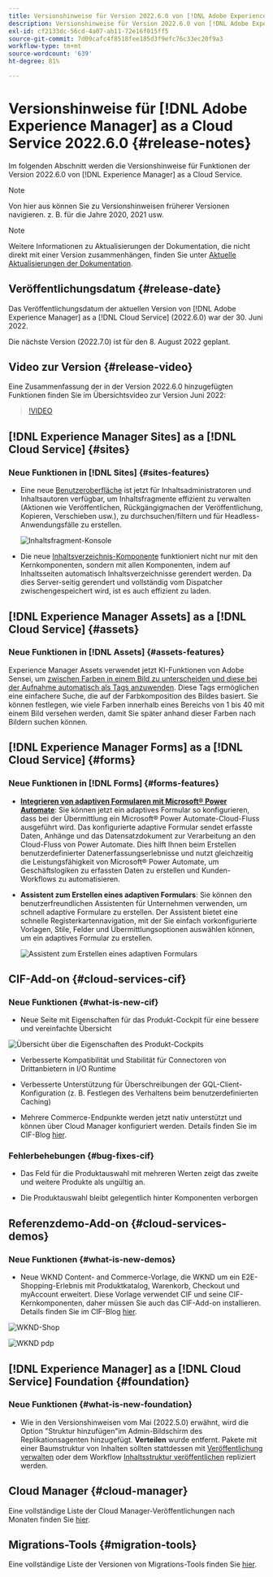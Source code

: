 ```yaml
---
title: Versionshinweise für Version 2022.6.0 von [!DNL Adobe Experience Manager] as a Cloud Service.
description: Versionshinweise für Version 2022.6.0 von [!DNL Adobe Experience Manager] as a Cloud Service.
exl-id: cf2133dc-56cd-4a07-ab11-72e16f015ff5
source-git-commit: 7d09cafc4f8518fee185d3f9efc76c33ec20f9a3
workflow-type: tm+mt
source-wordcount: '639'
ht-degree: 81%

---
```


# Versionshinweise für [!DNL Adobe Experience Manager] as a Cloud Service 2022.6.0 {#release-notes}

Im folgenden Abschnitt werden die Versionshinweise für Funktionen der Version 2022.6.0 von [!DNL Experience Manager] as a Cloud Service.

>[!NOTE]
>
>Von hier aus können Sie zu Versionshinweisen früherer Versionen navigieren. z. B. für die Jahre 2020, 2021 usw.

>[!NOTE]
>
>Weitere Informationen zu Aktualisierungen der Dokumentation, die nicht direkt mit einer Version zusammenhängen, finden Sie unter [Aktuelle Aktualisierungen der Dokumentation](https://experienceleague.adobe.com/docs/experience-manager-release-information/aem-release-updates/doc-updates/documentation-updates.html?lang=de).

## Veröffentlichungsdatum {#release-date}

Das Veröffentlichungsdatum der aktuellen Version von [!DNL Adobe Experience Manager] as a [!DNL Cloud Service] (2022.6.0) war der 30. Juni 2022.

Die nächste Version (2022.7.0) ist für den 8. August 2022 geplant.

## Video zur Version {#release-video}

Eine Zusammenfassung der in der Version 2022.6.0 hinzugefügten Funktionen finden Sie im Übersichtsvideo zur Version Juni 2022:

>[!VIDEO](https://video.tv.adobe.com/v/344308/?quality=12)

## [!DNL Experience Manager Sites] as a [!DNL Cloud Service] {#sites}

### Neue Funktionen in [!DNL Sites] {#sites-features}

* Eine neue [Benutzeroberfläche](/help/sites-cloud/administering/content-fragments/managing.md#content-fragments-console) ist jetzt für Inhaltsadministratoren und Inhaltsautoren verfügbar, um Inhaltsfragmente effizient zu verwalten (Aktionen wie Veröffentlichen, Rückgängigmachen der Veröffentlichung, Kopieren, Verschieben usw.), zu durchsuchen/filtern und für Headless-Anwendungsfälle zu erstellen.

  ![Inhaltsfragment-Konsole](/help/release-notes/assets/cf-ui.png)

* Die neue [Inhaltsverzeichnis-Komponente](https://experienceleague.adobe.com/docs/experience-manager-core-components/using/components/tableofcontents.html?lang=de) funktioniert nicht nur mit den Kernkomponenten, sondern mit allen Komponenten, indem auf Inhaltsseiten automatisch Inhaltsverzeichnisse gerendert werden. Da dies Server-seitig gerendert und vollständig vom Dispatcher zwischengespeichert wird, ist es auch effizient zu laden.

## [!DNL Experience Manager Assets] as a [!DNL Cloud Service] {#assets}

### Neue Funktionen in [!DNL Assets] {#assets-features}

Experience Manager Assets verwendet jetzt KI-Funktionen von Adobe Sensei, um [zwischen Farben in einem Bild zu unterscheiden und diese bei der Aufnahme automatisch als Tags anzuwenden](/help/assets/color-tag-images.md). Diese Tags ermöglichen eine einfachere Suche, die auf der Farbkomposition des Bildes basiert. Sie können festlegen, wie viele Farben innerhalb eines Bereichs von 1 bis 40 mit einem Bild versehen werden, damit Sie später anhand dieser Farben nach Bildern suchen können.

## [!DNL Experience Manager Forms] as a [!DNL Cloud Service] {#forms}

### Neue Funktionen in [!DNL Forms] {#forms-features}

* **[Integrieren von adaptiven Formularen mit Microsoft® Power Automate](/help/forms/forms-microsoft-power-automate-integration.md)**: Sie können jetzt ein adaptives Formular so konfigurieren, dass bei der Übermittlung ein Microsoft® Power Automate-Cloud-Fluss ausgeführt wird. Das konfigurierte adaptive Formular sendet erfasste Daten, Anhänge und das Datensatzdokument zur Verarbeitung an den Cloud-Fluss von Power Automate. Dies hilft Ihnen beim Erstellen benutzerdefinierter Datenerfassungserlebnisse und nutzt gleichzeitig die Leistungsfähigkeit von Microsoft® Power Automate, um Geschäftslogiken zu erfassten Daten zu erstellen und Kunden-Workflows zu automatisieren.

* **Assistent zum Erstellen eines adaptiven Formulars**: Sie können den benutzerfreundlichen Assistenten für Unternehmen verwenden, um schnell adaptive Formulare zu erstellen. Der Assistent bietet eine schnelle Registerkartennavigation, mit der Sie einfach vorkonfigurierte Vorlagen, Stile, Felder und Übermittlungsoptionen auswählen können, um ein adaptives Formular zu erstellen.

  ![Assistent zum Erstellen eines adaptiven Formulars](/help/release-notes/assets/wizard.png)

## CIF-Add-on {#cloud-services-cif}

### Neue Funktionen {#what-is-new-cif}

* Neue Seite mit Eigenschaften für das Produkt-Cockpit für eine bessere und vereinfachte Übersicht

![Übersicht über die Eigenschaften des Produkt-Cockpits](/help/assets/CIF/product_cockpit_properties_overview.png)

* Verbesserte Kompatibilität und Stabilität für Connectoren von Drittanbietern in I/O Runtime

* Verbesserte Unterstützung für Überschreibungen der GQL-Client-Konfiguration (z. B. Festlegen des Verhaltens beim benutzerdefinierten Caching)

* Mehrere Commerce-Endpunkte werden jetzt nativ unterstützt und können über Cloud Manager konfiguriert werden. Details finden Sie im CIF-Blog [hier](https://medium.com/adobetech/use-aem-as-a-cloud-service-with-multiple-adobe-commerce-systems-9295612a9554).


### Fehlerbehebungen {#bug-fixes-cif}

* Das Feld für die Produktauswahl mit mehreren Werten zeigt das zweite und weitere Produkte als ungültig an.

* Die Produktauswahl bleibt gelegentlich hinter Komponenten verborgen

## Referenzdemo-Add-on {#cloud-services-demos}

### Neue Funktionen {#what-is-new-demos}

* Neue WKND Content- and Commerce-Vorlage, die WKND um ein E2E-Shopping-Erlebnis mit Produktkatalog, Warenkorb, Checkout und myAccount erweitert. Diese Vorlage verwendet CIF und seine CIF-Kernkomponenten, daher müssen Sie auch das CIF-Add-on installieren. Details finden Sie im CIF-Blog [hier](https://medium.com/adobetech/learn-how-to-create-a-shoppable-experience-with-the-new-wknd-reference-site-and-cif-b3b2c161f67e).

![WKND-Shop](/help/assets/CIF/wknd_shop.png)

![WKND pdp](/help/assets/CIF/wknd_pdp.png)

## [!DNL Experience Manager] as a [!DNL Cloud Service] Foundation {#foundation}

### Neue Funktionen {#what-is-new-foundation}

* Wie in den Versionshinweisen vom Mai (2022.5.0) erwähnt, wird die Option &quot;Struktur hinzufügen&quot;im Admin-Bildschirm des Replikationsagenten hinzugefügt. **Verteilen** wurde entfernt. Pakete mit einer Baumstruktur von Inhalten sollten stattdessen mit [Veröffentlichung verwalten](/help/operations/replication.md#manage-publication) oder dem Workflow [Inhaltsstruktur veröffentlichen](/help/operations/replication.md#manage-publication#publish-content-tree-workflow) repliziert werden.

## Cloud Manager {#cloud-manager}

Eine vollständige Liste der Cloud Manager-Veröffentlichungen nach Monaten finden Sie [hier](/help/implementing/cloud-manager/release-notes/current.md).

## Migrations-Tools {#migration-tools}

Eine vollständige Liste der Versionen von Migrations-Tools finden Sie [hier](/help/journey-migration/release-notes/release-notes-migration-tools-current.md).
